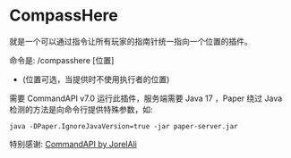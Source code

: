# CompassHere

就是一个可以通过指令让所有玩家的指南针统一指向一个位置的插件。

命令是: /compasshere [位置]
* (位置可选，当提供时不使用执行者的位置)

需要 CommandAPI v7.0 运行此插件，服务端需要 Java 17 ，Paper 绕过 Java 检测的方法是向命令行提供特殊参数，如:

    java -DPaper.IgnoreJavaVersion=true -jar paper-server.jar

特别感谢: [CommandAPI by JorelAli](https://github.com/JorelAli/CommandAPI)

